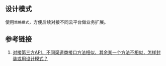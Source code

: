 ## 设计模式
使用`策略模式`，方便后续对接不同云平台做业务扩展。

## 参考链接
1. [对接第三方API，不同渠道商接口方法相似，其余某一个方法不相似，怎样封装或用设计模式？](https://www.zhihu.com/question/458003121)